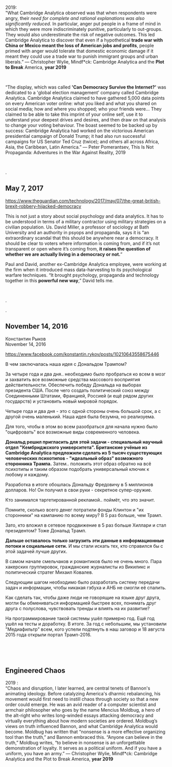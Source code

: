 
2019:   
"What Cambridge Analytica observed was that when respondents were angry, their *need for complete and rational explanations was also significantly reduced*. In particular, anger put people in a frame of mind in which they were more indiscriminately punitive, particularly to out-groups. They would also underestimate the risk of negative outcomes. This led Cambridge Analytica to discover that even if a hypothetical **trade war with China or Mexico meant the loss of American jobs and profits**, people primed with anger would tolerate that domestic economic damage if it meant they could use a trade war to punish immigrant groups and urban liberals.”
― Christopher Wylie, Mindf\*ck: Cambridge Analytica and the **Plot to Break** America, **year 2019**

&nbsp;

“The display, which was called **'Can Democracy Survive the Internet?'** was dedicated to a 'global election management' company called Cambridge Analytica. Cambridge Analytica claimed to have gathered 5,000 data points on every American voter online: what you liked and what you shared on social media; how and where you shopped; who your friends were... They claimed to be able to take this imprint of your online self, use it to understand your deepest drives and desires, and then draw on that analysis to change your voting behaviour. The boast seemed to be backed up by success: Cambridge Analytica had worked on the victorious American presidential campaign of Donald Trump; it had also run successful campaigns for US Senator Ted Cruz (twice); and others all across Africa, Asia, the Caribbean, Latin America.”
― Peter Pomerantsev, This Is Not Propaganda: Adventures in the War Against Reality, 2019

&nbsp;

.

## May 7, 2017 

https://www.theguardian.com/technology/2017/may/07/the-great-british-brexit-robbery-hijacked-democracy

This is not just a story about social psychology and data analytics. It has to be understood in terms of a military contractor using military strategies on a civilian population. Us. David Miller, a professor of sociology at Bath University and an authority in psyops and propaganda, says it is “an extraordinary scandal that this should be anywhere near a democracy. It should be clear to voters where information is coming from, and if it’s not transparent or open where it’s coming from, **it raises the question of whether we are actually living in a democracy or not.**”

Paul and David, another ex-Cambridge Analytica employee, were working at the firm when it introduced mass data-harvesting to its psychological warfare techniques. “It brought psychology, propaganda and technology together in this **powerful new way**,” David tells me.

&nbsp;

.

.

## November 14, 2016

Константин Рыков   
November 14, 2016   

https://www.facebook.com/konstantin.rykov/posts/10210643558675446

В чем заключалась наша идея с Дональдом Трампом?

За четыре года и два дня.. необходимо было пробраться ко всем в мозг и захватить все возможные средства массового восприятия действительности. Обеспечить победу Дональда на выборах президента США. После чего создать политический союз между Соединенными Штатами, Францией, Россией (и ещё рядом других государств) и установить новый мировой порядок. 

Четыре года и два дня - это с одной стороны очень большой срок, а с другой очень маленький. Наша идея была безумна, но реализуема. 

Для того, чтобы в этом во всем разобраться для начала нужно было "оцифровать" все возможные виды современного человека.

**Дональд решил пригласить для этой задачи - специальный научный отдел "Кембриджского университета".
Британские учёные из Cambridge Analytica предложили сделать из 5 тысяч существующих человеческих психотипов - "идеальный образ" возможного сторонника Трампа.** Затем.. положить этот образ обратно на всё психотипы и таким образом подобрать универсальный ключик к любому и каждому.

Разработка в итоге обошлась Дональду Фредовичу в 5 миллионов долларов. Но! Он получил в свои руки - секретное супер-оружие.

Кто занимался таргетированной рекламой.. поймёт, что это значит. 

Помните, сколько всего денег потратили фонды Клинтон и "их сторонники" на кампанию по всему миру? В 5 раз больше, чем Трамп.

Зато, кто вложил в сетевое продвижение в 5 раз больше Хиллари и стал президентом? Тоже Дональд Трамп. 

**Дальше оставалось только загрузить эти данные в информационные потоки и социальные сети.** И мы стали искать тех, кто справился бы с этой задачей лучше других.

В самом начале смельчаков и романтиков было не очень много. Пара хакерских группировок, гражданские журналисты из Викиликс и политический стратег Михаил Ковалев.

Следующим шагом необходимо было разработать систему передачи задач и информации, чтобы никакая гэбуха и АНБ не смогли её спалить.

Как сделать так, чтобы даже люди не говорящие на языке друг друга, могли бы обмениваться информацией быстрее всех, понимать друг друга с полуслова, чувствовать тренды и влиять на их развитие? 

На программирование такой системы ушёл примерно год. Ещё год ушёл на тесты и доработку. В итоге. За год с небольшим, мы установили "Медиафильтр" всем, кого успели подтянуть в наш заговор и 18 августа 2015 года открыли портал Трамп-2016.

&nbsp;

&nbsp;

## Engineered Chaos

2019 :    
“Chaos and disruption, I later learned, are central tenets of Bannon's animating ideology. Before catalyzing America's dharmic rebalancing, his movement would first need to instill chaos through society so that a new order could emerge. He was an avid reader of a computer scientist and armchair philosopher who goes by the name Mencius Moldbug, a hero of the alt-right who writes long-winded essays attacking democracy and virtually everything about how modern societies are ordered. Moldbug’s views on truth influenced Bannon, and what Cambridge Analytica would become. Moldbug has written that “nonsense is a more effective organizing tool than the truth,” and Bannon embraced this. “Anyone can believe in the truth,” Moldbug writes, “to believe in nonsense is an unforgettable demonstration of loyalty. It serves as a political uniform. And if you have a uniform, you have an army.”
― Christopher Wylie, Mindf\*ck: Cambridge Analytica and the Plot to Break America, **year 2019**
